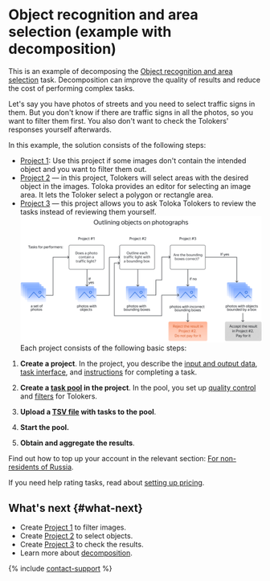 # Object recognition and area selection (example with decomposition)

This is an example of decomposing the [Object recognition and area selection](../tutorials/selection.md) task. Decomposition can improve the quality of results and reduce the cost of performing complex tasks.

Let's say you have photos of streets and you need to select traffic signs in them. But you don't know if there are traffic signs in all the photos, so you want to filter them first. You also don't want to check the Tolokers' responses yourself afterwards.

In this example, the solution consists of the following steps:

- [Project 1](image-segmentation-project1.md): Use this project if some images don't contain the intended object and you want to filter them out.
- [Project 2](image-segmentation-project2.md) — in this project, Tolokers will select areas with the desired object in the images. Toloka provides an editor for selecting an image area. It lets the Toloker select a polygon or rectangle area.
- [Project 3](image-segmentation-project3.md) — this project allows you to ask Toloka Tolokers to review the tasks instead of reviewing them yourself.
![](../_images/tutorials/image-segmentation/image-segmentation.svg)
Each project consists of the following basic steps:
1. **Create a project**. In the project, you describe the [input and output data](../../glossary.md#input-output-data-ru), [task interface](../../glossary.md#task-interface-ru), and [instructions](../../glossary.md#task-instruction-ru) for completing a task.

1. **Create a [task pool](../../glossary.md#pool-ru) in the project**. In the pool, you set up [quality control](../../glossary.md#quality-control-ru) and [filters](../../glossary.md#filtering-ru) for Tolokers.

1. **Upload a [TSV file](https://tlk.s3.yandex.net/wsdm2020/dataset_1.tsv) with tasks to the pool**.

1. **Start the pool.**

1. **Obtain and aggregate the results**.

Find out how to top up your account in the relevant section: [For non-residents of Russia](refill.md).

If you need help rating tasks, read about [setting up pricing](dynamic-pricing.md#section_wb1_lhl_vlb).


## What's next {#what-next}

- Create [Project 1](image-segmentation-project1.md) to filter images.
- Create [Project 2](image-segmentation-project2.md) to select objects.
- Create [Project 3](image-segmentation-project3.md) to check the results.
- Learn more about [decomposition](solution-architecture.md).


{% include [contact-support](../_includes/contact-support-help.md) %}
